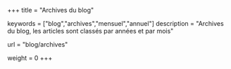 +++
title = "Archives du blog"

keywords = ["blog","archives","mensuel","annuel"]
description = "Archives du blog, les articles sont classés par années et par mois"

url = "blog/archives"

weight = 0
+++